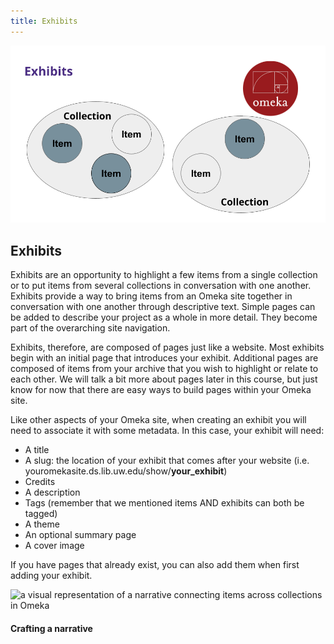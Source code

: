 ```yaml
---
title: Exhibits
---
```


<img src="img/omeka_exhibits.png" alt="a visual representation of items, collections and exhibits in Omeka" class="img-fluid">

## Exhibits

Exhibits are an opportunity to highlight a few items from a single collection or to put items from several collections in conversation with one another. Exhibits provide a way to bring items from an Omeka site together in conversation with one another through descriptive text. Simple pages can be added to describe your project as a whole in more detail. They become part of the overarching site navigation.

Exhibits, therefore, are composed of pages just like a website. Most exhibits begin with an initial page that introduces your exhibit. Additional pages are composed of items from your archive that you wish to highlight or relate to each other. We will talk a bit more about pages later in this course, but just know for now that there are easy ways to build pages within your Omeka site.

Like other aspects of your Omeka site, when creating an exhibit you will need to associate it with some metadata. In this case, your exhibit will need:
- A title
- A slug: the location of your exhibit that comes after your website (i.e. youromekasite.ds.lib.uw.edu/show/**your_exhibit**)
- Credits
- A description
- Tags (remember that we mentioned items AND exhibits can both be tagged)
- A theme
- An optional summary page
- A cover image

If you have pages that already exist, you can also add them when first adding your exhibit.

<img src="/course-in-a-box/img/omeka_narrative.png" alt="a visual representation of a narrative connecting items across collections in Omeka" class="img-fluid">

#### Crafting a narrative
